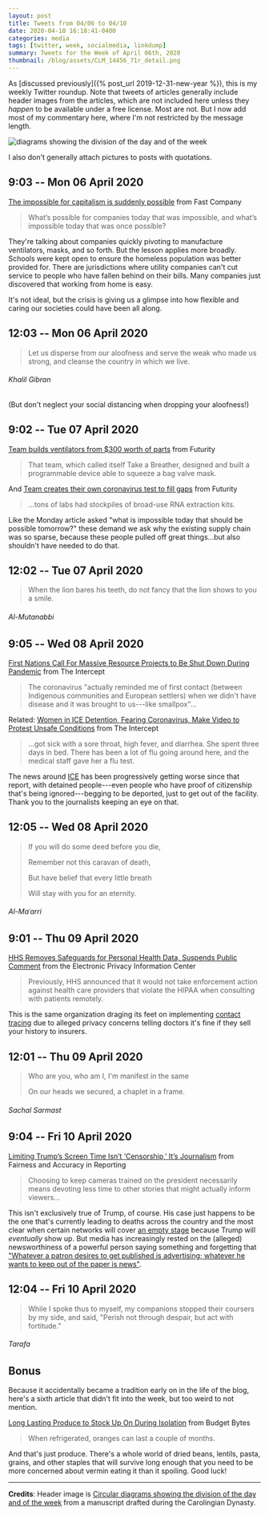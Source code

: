 ```yaml
---
layout: post
title: Tweets from 04/06 to 04/10
date: 2020-04-10 16:18:41-0400
categories: media
tags: [twitter, week, socialmedia, linkdump]
summary: Tweets for the Week of April 06th, 2020
thumbnail: /blog/assets/CLM_14456_71r_detail.png
---
```


As [discussed previously]({% post_url 2019-12-31-new-year %}), this is my weekly Twitter roundup.  Note that tweets of articles generally include header images from the articles, which are not included here unless they *happen* to be available under a free license.  Most are not.  But I now add most of my commentary here, where I'm not restricted by the message length.

![diagrams showing the division of the day and of the week](/blog/assets/CLM_14456_71r_detail.png "diagrams showing the division of the day and of the week")

I also don't generally attach pictures to posts with quotations.

## 9:03 -- Mon 06 April 2020

[<i class="fab fa-twitter-square"></i>](https://jcolag.github.io/twitter/1247147796882313217) [The impossible for capitalism is suddenly possible](https://www.fastcompany.com/90483294/the-impossible-for-capitalism-is-suddenly-possible) from Fast Company

 > What’s possible for companies today that was impossible, and what’s impossible today that was once possible?

They're talking about companies quickly pivoting to manufacture ventilators, masks, and so forth.  But the lesson applies more broadly.  Schools were kept open to ensure the homeless population was better provided for.  There are jurisdictions where utility companies can't cut service to people who have fallen behind on their bills.  Many companies just discovered that working from home is easy.

It's not ideal, but the crisis is giving us a glimpse into how flexible and caring our societies could have been all along.

## 12:03 -- Mon 06 April 2020

[<i class="fab fa-twitter"></i>](https://jcolag.github.io/twitter/1247193095495716866)

 > Let us disperse from our aloofness and serve the weak who made us strong, and cleanse the country in which we live.

###### Khalil Gibran

(But don't neglect your social distancing when dropping your aloofness!)

## 9:02 -- Tue 07 April 2020

[<i class="fab fa-twitter-square"></i>](https://jcolag.github.io/twitter/1247509933123387393) [Team builds ventilators from $300 worth of parts](https://www.futurity.org/bag-valve-mask-ventilator-covid-19-2319872-2/) from Futurity

 > That team, which called itself Take a Breather, designed and built a programmable device able to squeeze a bag valve mask.

And [Team creates their own coronavirus test to fill gaps](https://www.futurity.org/coronavirus-test-2320152/) from Futurity

 > ...tons of labs had stockpiles of broad-use RNA extraction kits.

Like the Monday article asked "what is impossible today that should be possible tomorrow?" these demand we ask why the existing supply chain was so sparse, because these people pulled off great things...but also shouldn't have needed to do that.

## 12:02 -- Tue 07 April 2020

[<i class="fab fa-twitter"></i>](https://jcolag.github.io/twitter/1247555231472205826)

 > When the lion bares his teeth, do not fancy that the lion shows to you a smile.

###### Al-Mutanabbi

## 9:05 -- Wed 08 April 2020

[<i class="fab fa-twitter-square"></i>](https://jcolag.github.io/twitter/1247873076122939393) [First Nations Call For Massive Resource Projects to Be Shut Down During Pandemic](https://www.vice.com/en_us/article/5dme3b/first-nations-call-for-site-c-resource-projects-to-be-shut-down-in-coronavirus-pandemic) from The Intercept

 > The coronavirus "actually reminded me of first contact (between Indigenous communities and European settlers) when we didn't have disease and it was brought to us---like smallpox"...

Related: [Women in ICE Detention, Fearing Coronavirus, Make Video to Protest Unsafe Conditions](https://theintercept.com/2020/03/30/coronavirus-ice-detention/) from The Intercept

 > ...got sick with a sore throat, high fever, and diarrhea. She spent three days in bed. There has been a lot of flu going around here, and the medical staff gave her a flu test.

The news around [ICE](https://en.wikipedia.org/wiki/U.S._Immigration_and_Customs_Enforcement) has been progressively getting worse since that report, with detained people---even people who have proof of citizenship that's being ignored---begging to be deported, just to get out of the facility.  Thank you to the journalists keeping an eye on that.

## 12:05 -- Wed 08 April 2020

[<i class="fab fa-twitter"></i>](https://jcolag.github.io/twitter/1247918374408957958)

 > If you will do some deed before you die,
 >
 > Remember not this caravan of death,
 >
 > But have belief that every little breath
 >
 > Will stay with you for an eternity.

###### Al-Maʿarri

## 9:01 -- Thu 09 April 2020

[<i class="fab fa-twitter-square"></i>](https://jcolag.github.io/twitter/1248234457171034113) [HHS Removes Safeguards for Personal Health Data, Suspends Public Comment](https://epic.org/2020/04/hhs-removes-safeguards-for-per.html) from the Electronic Privacy Information Center

 > Previously, HHS announced that it would not take enforcement action against health care providers that violate the HIPAA when consulting with patients remotely.

This is the same organization draging its feet on implementing [contact tracing](https://en.wikipedia.org/wiki/Contact_tracing) due to alleged privacy concerns telling doctors it's fine if they sell your history to insurers.

## 12:01 -- Thu 09 April 2020

[<i class="fab fa-twitter"></i>](https://jcolag.github.io/twitter/1248279755624976384)

 > Who are you, who am I, I'm manifest in the same
 >
 > On our heads we secured, a chaplet in a frame.

###### Sachal Sarmast

## 9:04 -- Fri 10 April 2020

[<i class="fab fa-twitter-square"></i>](https://jcolag.github.io/twitter/1248597599948431360) [Limiting Trump’s Screen Time Isn’t ‘Censorship,’ It’s Journalism](https://fair.org/home/limiting-trumps-screen-time-isnt-censorship-its-journalism/) from Fairness and Accuracy in Reporting

 > Choosing to keep cameras trained on the president necessarily means devoting less time to other stories that might actually inform viewers...

This isn't exclusively true of Trump, of course.  His case just happens to be the one that's currently leading to deaths across the country and the most clear when certain networks will cover [an empty stage](https://www.rawstory.com/2016/03/amy-goodman-rips-cnn-for-airing-trumps-empty-stage-instead-of-sanders-speech/) because Trump will *eventually* show up.  But media has increasingly rested on the (alleged) newsworthiness of a powerful person saying something and forgetting that ["Whatever a patron desires to get published is advertising; whatever he wants to keep out of the paper is news"](https://quoteinvestigator.com/2013/01/20/news-suppress/).

## 12:04 -- Fri 10 April 2020

[<i class="fab fa-twitter"></i>](https://jcolag.github.io/twitter/1248642898469572609)

 > While I spoke thus to myself, my companions stopped their coursers by my side, and said, "Perish not through despair, but act with fortitude."

###### Tarafa

## Bonus

Because it accidentally became a tradition early on in the life of the blog, here's a sixth article that didn't fit into the week, but too weird to not mention.

<i class="fas fa-square"></i> [Long Lasting Produce to Stock Up On During Isolation](https://www.budgetbytes.com/long-lasting-produce-to-stock-up-on-during-isolation/) from Budget Bytes

 > When refrigerated, oranges can last a couple of months.

And that's just produce.  There's a whole world of dried beans, lentils, pasta, grains, and other staples that will survive long enough that you need to be more concerned about vermin eating it than it spoiling.  Good luck!

* * *

**Credits**:  Header image is [Circular diagrams showing the division of the day and of the week](https://en.wikipedia.org/wiki/Week#/media/File:CLM_14456_71r_detail.jpg) from a manuscript drafted during the Carolingian Dynasty.
